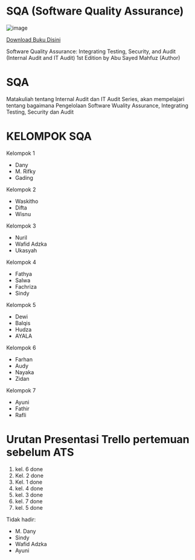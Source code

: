 # SQA (Software Quality Assurance)
![image](https://github.com/rplulbi/SQA/assets/15622730/14938008-e4cc-420e-9fc9-e1377dcd5966)

[Download Buku Disini](https://www.amazon.com/Software-Quality-Assurance-Integrating-Security/dp/1498735533)

Software Quality Assurance: Integrating Testing, Security, and Audit (Internal Audit and IT Audit) 1st Edition
by Abu Sayed Mahfuz (Author)


# SQA
Matakuliah tentang Internal Audit dan IT Audit Series, akan mempelajari tentang bagaimana Pengelolaan Software Wuality Assurance, Integrating Testing, Security dan Audit

 # KELOMPOK SQA
Kelompok 1
- Dany
- M. Rifky
- Gading

Kelompok 2
- Waskitho
- Difta
- Wisnu

Kelompok 3
- Nuril
- Wafid Adzka
- Ukasyah

Kelompok 4
- Fathya
- Salwa
- Fachriza
- Sindy

Kelompok 5
- Dewi
- Balqis
- Hudza
- AYALA

Kelompok 6
- Farhan
- Audy
- Nayaka
- Zidan

Kelompok 7
- Ayuni
- Fathir
- Rafli


# Urutan Presentasi Trello pertemuan sebelum ATS
1. kel. 6 done
2. Kel. 2 done
3. Kel. 1 done
4. kel. 4 done
5. kel. 3 done
6. kel. 7 done
7. kel. 5 done

Tidak hadir:
- M. Dany
- Sindy
- Wafid Adzka
- Ayuni


